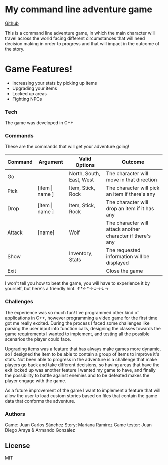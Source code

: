 # My command line adventure game

[Github](https://github.com/jcarlos0305/zork)

This is a command line adventure game, in which the main character will travel across the world facing different circumstances that will need decision making in order to progress and that will impact in the outcome of the story.

# Game Features!

- Increasing your stats by picking up items
- Upgrading your items
- Locked up areas
- Fighting NPCs

### Tech

The game was developed in C++

### Commands

These are the commands that will get your adventure going!

| Command | Argument        | Valid Options            | Outcome                                                    |
| ------- | --------------- | ------------------------ | ---------------------------------------------------------- |
| Go      | <direction>     | North, South, East, West | The character will move in that direction                  |
| Pick    | [item \| name ] | Item, Stick, Rock        | The character will pick an item if there's any             |
| Drop    | [item \| name ] | Item, Stick, Rock        | The character will drop an item if it has any              |
| Attack  | [name]          | Wolf                     | The character will attack another character if there's any |
| Show    | <information>   | Inventory, Stats         | The requested information will be displayed                |
| Exit    |                 |                          | Close the game                                             |

I won't tell you how to beat the game, you will have to experience it by yourself, but here's a friendly hint. ↑\*←\*→↓→↓→

### Challenges

The experience was so much fun! I've programmed other kind of applications in C++, however programming a video game for the first time got me really excited. During the process I faced some challenges like parsing the user input into function calls, designing the classes towards the game requirements I wanted to implement, and testing all the possible scenarios the player could face.

Upgrading items was a feature that has always make games more dynamic, so I designed the item to be able to contain a group of items to improve it's stats. Not been able to progress in the adventure is a challenge that make players go back and take different decisions, so having areas that have the exit locked up was another feature I wanted my game to have, and finally the possibility to battle against enemies and to be defeated makes the player engage with the game.

As a future improvement of the game I want to implement a feature that will allow the user to load custom stories based on files that contain the game data that conforms the adventure.

### Authors

Game: Juan Carlos Sánchez
Story: Mariana Ramírez
Game tester: Juan Diego Araya & Armando González

## License

MIT
